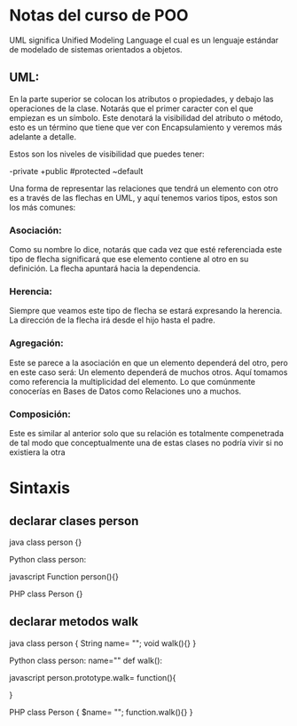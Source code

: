 # Notas del curso de POO
 UML significa Unified Modeling Language el cual es un lenguaje estándar de modelado de sistemas orientados a objetos.

 ## UML:
 En la parte superior se colocan los atributos o propiedades, y debajo las operaciones de la clase. Notarás que el primer caracter con el que empiezan es un símbolo. Este denotará la visibilidad del atributo o método, esto es un término que tiene que ver con Encapsulamiento y veremos más adelante a detalle.

Estos son los niveles de visibilidad que puedes tener:

-private
+public
#protected
~default

Una forma de representar las relaciones que tendrá un elemento con otro es a través de las flechas en UML, y aquí tenemos varios tipos, estos son los más comunes:

### Asociación: 
Como su nombre lo dice, notarás que cada vez que esté referenciada este tipo de flecha significará que ese elemento contiene al otro en su definición. La flecha apuntará hacia la dependencia.
### Herencia: 
Siempre que veamos este tipo de flecha se estará expresando la herencia.
La dirección de la flecha irá desde el hijo hasta el padre.
### Agregación:
Este se parece a la asociación en que un elemento dependerá del otro, pero en este caso será: Un elemento dependerá de muchos otros. Aquí tomamos como referencia la multiplicidad del elemento. Lo que comúnmente conocerías en Bases de Datos como Relaciones uno a muchos.
### Composición:
Este es similar al anterior solo que su relación es totalmente compenetrada de tal modo que conceptualmente una de estas clases no podría vivir si no existiera la otra


# Sintaxis
## declarar clases person

java
class person {}

Python
class person:

javascript
Function person(){}

PHP
class Person {}

## declarar metodos walk

java
class person {
    String name= "";
    void walk(){}
}

Python
class person:
    name=""
    def walk():

javascript
person.prototype.walk= function(){
    
}

PHP
class Person {
    $name= "";
    function.walk(){}
}